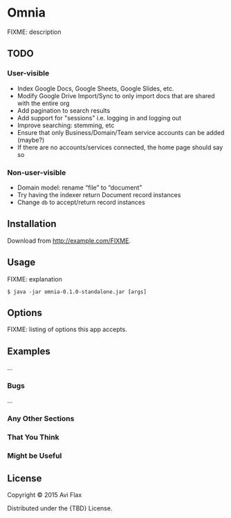 # Omnia

FIXME: description


## TODO

### User-visible

* Index Google Docs, Google Sheets, Google Slides, etc.
* Modify Google Drive Import/Sync to only import docs that are shared with the entire org
* Add pagination to search results
* Add support for "sessions" i.e. logging in and logging out
* Improve searching: stemming, etc
* Ensure that only Business/Domain/Team service accounts can be added (maybe?)
* If there are no accounts/services connected, the home page should say so

### Non-user-visible

* Domain model: rename “file” to “document”
* Try having the indexer return Document record instances
* Change `db` to accept/return record instances


## Installation

Download from http://example.com/FIXME.

## Usage

FIXME: explanation

    $ java -jar omnia-0.1.0-standalone.jar [args]

## Options

FIXME: listing of options this app accepts.

## Examples

...

### Bugs

...

### Any Other Sections
### That You Think
### Might be Useful

## License

Copyright © 2015 Avi Flax

Distributed under the {TBD} License.
